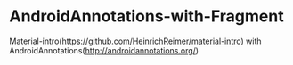 # AndroidAnnotations-with-Fragment
Material-intro(https://github.com/HeinrichReimer/material-intro) with AndroidAnnotations(http://androidannotations.org/)
